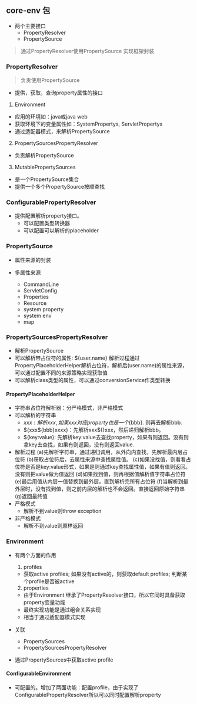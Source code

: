 ## core-env 包

 * 两个主要接口 
   + PropertyResolver
   + PropertySource
> 通过PropertyResolver使用PropertySource
> 实现框架封装

### PropertyResolver
 > 负责使用PropertySource
 * 提供，获取，查询property属性的接口
 
 1. Environment
  * 应用的环境如：java或java web
  * 获取环境下的变量属性如：SystemPropertys, ServletPropertys
  * 通过适配器模式，来解析PropertySource  
  
 2. PropertySourcesPropertyResolver
  * 负责解析PropertySource

 3. MutablePropertySources
  * 是一个PropertySource集合
  * 提供一个多个PropertySource按顺查找
 
### ConfigurablePropertyResolver
 * 提供配置解析property接口。
   + 可以配置类型转换器
   + 可以配置可以解析的placeholder 
 
### PropertySource<source>
 * 属性来源的封装
 
 * 多属性来源
   + CommandLine
   + ServletConfig
   + Properties
   + Resource
   + system property
   + system env
   + map
   
### PropertySourcesPropertyResolver
 * 解析PropertySource
 * 可以解析带占位符的属性: ${user.name}
 解析过程通过PropertyPlaceholderHelper解析占位符，解析后(user.name)的属性来源，可以通过配置不同的来源策略实现获取值
 * 可以解析class类型的属性，可以通过conversionService作类型转换

#### PropertyPlaceholderHelper
 * 字符串占位符解析器：分严格模式，非严格模式
 * 可以解析的字符串 
   + ${xxx}: 解析xxx, 如果xxx对应property也是一个${bbb}. 则再去解析bbb.
   + ${xxx${bbb}xxxx}：先解析xxx${}xxx，然后递归解析bbb。
   + ${key:value}: 先解析key:value去查找property，如果有则返回。没有则拿key去查找，如果有则返回，没有则返回value.
 * 解析过程
   (a)先解析字符串，通过递归调用，从外向内查找，先解析最内层占位符
   (b)获取占位符后，去属性来源中查找属性值。
   (c)如果没找值，则看看占位符是否是key:value形式，如果是则通过key查找属性值，如果有值则返回。没有则把value做为值返回
   (d)如果找到值，则再根据值解析值字符串占位符
   (e)最后用值从内层一值替换到最外层。直到解析完所有占位符
   (f)当解析到最外层时，没有找到值，则之前内层的解析也不会返回。直接返回原始字符串
   (g)返回最终值
 * 严格模式
   + 解析不到value则throw exception
 * 非严格模式
   + 解析不到value则原样返回

### Environment
 * 有两个方面的作用
   1. profiles 
     + 获取active profiles; 如果没有active的，则获取default profiles; 判断某个profile是否被active
   2. properties
     + 由于Environment 继承了PropertyResolver接口，所以它同时具备获取property变量功能
     + 最终实现功能是通过组合关系实现
     + 相当于通过适配器模式实现
   
 * 关联
   + PropertySources
   + PropertySourcesPropertyResolver
   
 * 通过PropertySources中获取active profile
 
#### ConfigurableEnvironment
 * 可配置的。增加了两面功能：配置profile，由于实现了ConfigurablePropertyResolver所以可以同时配置解析property
 